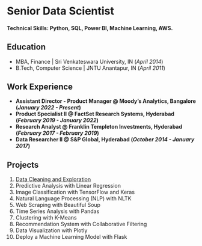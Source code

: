 # Senior Data Scientist

#### Technical Skills: Python, SQL, Power BI, Machine Learning, AWS.

## Education								       		
- MBA, Finance	| Sri Venkateswara University, IN (_April 2014_)	 			        		
- B.Tech, Computer Science | JNTU Anantapur, IN (_April 2011_)

## Work Experience
- **Assistant Director - Product Manager @ Moody’s Analytics, Bangalore (_January 2022 - Present_)**
- **Product Specialist II @ FactSet Research Systems, Hyderabad (_February 2019 - January 2022_)**
- **Research Analyst @ Franklin Templeton Investments, Hyderabad (_February 2017 - February 2019_)**
- **Data Researcher II @ S&P Global, Hyderabad (_October 2014 - January 2017_)**

## Projects
1. [Data Cleaning and Exploration](https://kamalakarpeta.github.io/data_cleaning_and_exploration/)
2. Predictive Analysis with Linear Regression
3. Image Classification with TensorFlow and Keras
4. Natural Language Processing (NLP) with NLTK
5. Web Scraping with Beautiful Soup
6. Time Series Analysis with Pandas
7. Clustering with K-Means
8. Recommendation System with Collaborative Filtering
9. Data Visualization with Plotly
10. Deploy a Machine Learning Model with Flask
